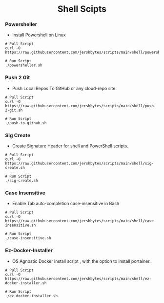 <h1 align="center"> Shell Scipts </h1>



### Powersheller

- Install Powershell on Linux

```shell
# Pull Script
curl -O https://raw.githubusercontent.com/jershbytes/scripts/main/shell/powersheller.sh

# Run Script
./powersheller.sh
```

### Push 2 Git

- Push Local Repos To GitHub or any cloud-repo site.

```shell
# Pull Script
curl -O https://raw.githubusercontent.com/jershbytes/scripts/main/shell/push-2-git.sh

# Run Script
./push-to-github.sh
```
### Sig Create

-  Create Signature Header for shell and PowerShell scripts.

```shell
# Pull Script
curl -O https://raw.githubusercontent.com/jershbytes/scripts/main/shell/sig-create.sh

# Run Script
./sig-create.sh
```
### Case Insensitive

-  Enable Tab auto-completion case-insensitive in Bash

```shell
# Pull Script
curl -O https://raw.githubusercontent.com/jershbytes/scripts/main/shell/case-insensitive.sh

# Run Script
./case-insensitive.sh
```

### Ez-Docker-Installer

-  OS Agnostic Docker install script , with the option to install portainer.

```shell
# Pull Script
curl -O https://raw.githubusercontent.com/jershbytes/scripts/main/shell/ez-docker-installer.sh

# Run Script
./ez-docker-installer.sh
```

